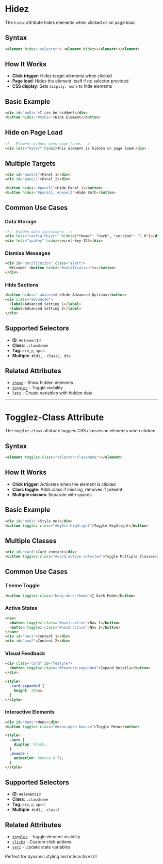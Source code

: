 # Hidez

The `hidez` attribute hides elements when clicked or on page load.

## Syntax

```html
<element hidez="selector"> <element hidez></element></element>
```

## How It Works

- **Click trigger**: Hides target elements when clicked
- **Page load**: Hides the element itself if no selector provided
- **CSS display**: Sets `display: none` to hide elements

## Basic Example

```html
<div id="myDiv">I can be hidden!</div>
<button hidez="#myDiv">Hide Element</button>
```

## Hide on Page Load

```html
<!-- Element hidden when page loads -->
<div letz="myVar" hidez>This element is hidden on page load</div>
```

## Multiple Targets

```html
<div id="panel1">Panel 1</div>
<div id="panel2">Panel 2</div>

<button hidez="#panel1">Hide Panel 1</button>
<button hidez="#panel1, #panel2">Hide Both</button>
```

## Common Use Cases

### Data Storage

```html
<!-- Hidden data containers -->
<div letz="config:Object" hidez>{"theme": "dark", "version": "1.0"}</div>
<div letz="apiKey" hidez>secret-key-123</div>
```

### Dismiss Messages

```html
<div id="notification" class="alert">
  Welcome! <button hidez="#notification">✕</button>
</div>
```

### Hide Sections

```html
<button hidez=".advanced">Hide Advanced Options</button>
<div class="advanced">
  <label>Advanced Setting 1</label>
  <label>Advanced Setting 2</label>
</div>
```

## Supported Selectors

- **ID**: `#elementId`
- **Class**: `.className`
- **Tag**: `div`, `p`, `span`
- **Multiple**: `#id1, .class1, div`

## Related Attributes

- [`showz`](./show.md) - Show hidden elements
- [`togglez`](./toggle.md) - Toggle visibility
- [`letz`](../Variables/let.md) - Create variables with hidden data

---

# Togglez-Class Attribute

The `togglez-class` attribute toggles CSS classes on elements when clicked.

## Syntax

```html
<element togglez-class="selector:className"></element>
```

## How It Works

- **Click trigger**: Activates when the element is clicked
- **Class toggle**: Adds class if missing, removes if present
- **Multiple classes**: Separate with spaces

## Basic Example

```html
<div id="myDiv">Style me!</div>
<button togglez-class="#myDiv:highlight">Toggle Highlight</button>
```

## Multiple Classes

```html
<div id="card">Card content</div>
<button togglez-class="#card:active selected">Toggle Multiple Classes</button>
```

## Common Use Cases

### Theme Toggle

```html
<button togglez-class="body:dark-theme">🌙 Dark Mode</button>
```

### Active States

```html
<nav>
  <button togglez-class="#nav1:active">Nav 1</button>
  <button togglez-class="#nav2:active">Nav 2</button>
</nav>
<div id="nav1">Content 1</div>
<div id="nav2">Content 2</div>
```

### Visual Feedback

```html
<div class="card" id="feature">
  <button togglez-class="#feature:expanded">Expand Details</button>
</div>

<style>
  .card.expanded {
    height: 200px;
  }
</style>
```

### Interactive Elements

```html
<div id="menu">Menu</div>
<button togglez-class="#menu:open bounce">Toggle Menu</button>

<style>
  .open {
    display: block;
  }
  .bounce {
    animation: bounce 0.5s;
  }
</style>
```

## Supported Selectors

- **ID**: `#elementId`
- **Class**: `.className`
- **Tag**: `div`, `p`, `span`
- **Multiple**: `#id1, .class1`

## Related Attributes

- [`togglez`](./toggle.md) - Toggle element visibility
- [`clickz`](../Events/click.md) - Custom click actions
- [`setz`](../Variables/set.md) - Update state variables

Perfect for dynamic styling and interactive UI!
